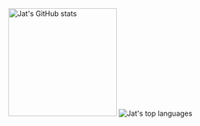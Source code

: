 <img src="https://github-readme-stats.vercel.app/api/?username=jat001&show_icons=true&include_all_commits=true&count_private=true&line_height=28&theme=material-palenight" alt="Jat's GitHub stats" height="215" style="display:inline-block">
<img src="https://github-readme-stats.vercel.app/api/top-langs/?username=jat001&layout=compact&card_width=350&langs_count=10&theme=material-palenight" alt="Jat's top languages" style="display:inline-block">
